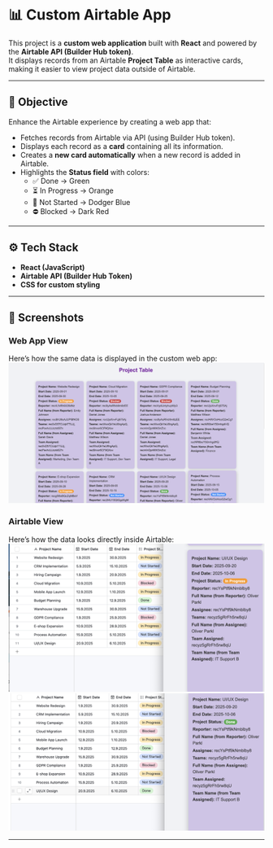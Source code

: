 # 📊 Custom Airtable App

This project is a **custom web application** built with **React** and powered by the **Airtable API (Builder Hub token)**.  
It displays records from an Airtable **Project Table** as interactive cards, making it easier to view project data outside of Airtable.

---

## 🎯 Objective
Enhance the Airtable experience by creating a web app that:
- Fetches records from Airtable via API (using Builder Hub token).
- Displays each record as a **card** containing all its information.
- Creates a **new card automatically** when a new record is added in Airtable.
- Highlights the **Status field** with colors:
  - ✅ Done → Green  
  - ⏳ In Progress → Orange  
  - 🚀 Not Started → Dodger Blue  
  - ⛔ Blocked → Dark Red  

---

## ⚙️ Tech Stack
- **React (JavaScript)**  
- **Airtable API (Builder Hub Token)**  
- **CSS for custom styling**

---

## 📸 Screenshots

### Web App View
Here’s how the same data is displayed in the custom web app:  
![Web app screenshot](./Screenshots/Screenshot1.png)

### Airtable View
Here’s how the data looks directly inside Airtable:  
![Airtable screenshot](./Screenshots/Screenshot2.png)
![Airtable screenshot](./Screenshots/Screenshot3.png)

---

